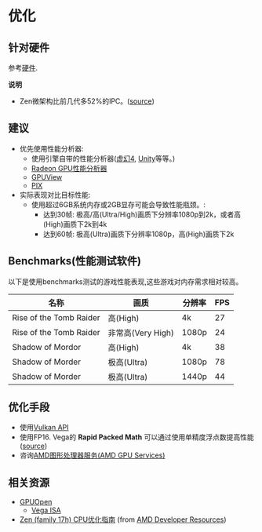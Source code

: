 # 优化

## 针对硬件

参考[硬件](hardware.md).

__说明__

- Zen微架构比前几代多52%的IPC。([source](https://www.anandtech.com/show/11143/amd-launch-ryzen-52-more-ipc-eight-cores-for-under-330-preorder-today-on-sale-march-2nd))

## 建议

- 优先使用性能分析器:
    - 使用引擎自带的性能分析器([虚幻4](https://docs.unrealengine.com/latest/INT/Engine/Performance/Profiler/index.html), [Unity](https://docs.unity3d.com/Manual/Profiler.html)等等。)
    - [Radeon GPU性能分析器](https://gpuopen.com/gaming-product/radeon-gpu-profiler-rgp/)
    - [GPUView](https://docs.microsoft.com/en-us/windows-hardware/drivers/display/using-gpuview)
    - [PIX](https://blogs.msdn.microsoft.com/pix/download/)
- 实际表现对比目标性能:
    - 使用超过6GB系统内存或2GB显存可能会导致性能瓶颈。:
        - 达到30帧: 极高/高(Ultra/High)画质下分辨率1080p到2k，或者高(High)画质下2k到4k
        - 达到60帧: 极高(Ultra)画质下分辨率1080p，高(High)画质下2k
        
## Benchmarks(性能测试软件)

以下是使用benchmarks测试的游戏性能表现,这些游戏对内存需求相对较高。

名称 | 画质 | 分辨率 | FPS
-|-|-|-
Rise of the Tomb Raider | 高(High) | 4k | 27
Rise of the Tomb Raider | 非常高(Very High) | 1080p | 24
Shadow of Mordor | 高(High) | 4k | 38
Shadow of Morder | 极高(Ultra) | 1080p | 78
Shadow of Morder | 极高(Ultra) | 1440p | 44

## 优化手段

- 使用[Vulkan API](https://www.khronos.org/vulkan/)
- 使用FP16.  Vega的 __Rapid Packed Math__ 可以通过使用单精度浮点数提高性能([source](https://www.anandtech.com/show/11143/amd-launch-ryzen-52-more-ipc-eight-cores-for-under-330-preorder-today-on-sale-march-2nd))
- 咨询[AMD图形处理器服务(AMD GPU Services)](amd_gpu_services.md)

## 相关资源

- [GPUOpen](https://gpuopen.com/)
    - [Vega ISA](https://developer.amd.com/wp-content/resources/Vega_Shader_ISA_28July2017.pdf)
- [Zen (family 17h) CPU优化指南](http://support.amd.com/TechDocs/55723_SOG_Fam_17h_Processors_3.00.pdf) (from [AMD Developer Resources](https://developer.amd.com/resources/developer-guides-manuals/))
